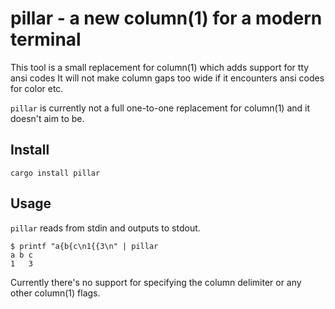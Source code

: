 # pillar - a new column(1) for a modern terminal

This tool is a small replacement for column(1) which adds support for tty ansi codes
It will not make column gaps too wide if it encounters ansi codes for color etc.

`pillar` is currently not a full one-to-one replacement for column(1) and it doesn't
aim to be.

## Install

```
cargo install pillar
```

## Usage

`pillar` reads from stdin and outputs to stdout.

```
$ printf "a{b{c\n1{{3\n" | pillar
a b c
1   3
```

Currently there's no support for specifying the column delimiter or any other column(1) flags.
